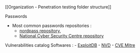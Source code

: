 
[[Organization - Penetration testing folder structure]]

Passwords
- Most common passwords repositories : 
	- [nordpass repository](https://nordpass.com/most-common-passwords-list/), 
	- [National Cyber Security Centre repository](https://www.ncsc.gov.uk/blog-post/passwords-passwords-everywhere)

Vulnerabilities catalog
	Softwares :
	- [ExploitDB](https://www.exploit-db.com/)
	- [NVD](https://nvd.nist.gov/vuln/search)
	- [CVE Mitre](https://cve.mitre.org/)

